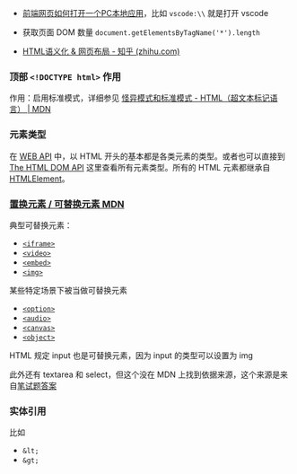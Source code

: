 - [前端网页如何打开一个PC本地应用](https://juejin.cn/post/6844903989155217421)，比如 `vscode:\\` 就是打开 vscode

- 获取页面 DOM 数量 `document.getElementsByTagName('*').length`

- [HTML语义化 & 网页布局 - 知乎 (zhihu.com)](https://zhuanlan.zhihu.com/p/32990471)

### 顶部 `<!DOCTYPE html>` 作用

作用：启用标准模式，详细参见 [怪异模式和标准模式 - HTML（超文本标记语言） | MDN](https://developer.mozilla.org/zh-CN/docs/Web/HTML/Quirks_Mode_and_Standards_Mode)

### 元素类型

在 [WEB API](https://developer.mozilla.org/en-US/docs/Web/API) 中，以 HTML 开头的基本都是各类元素的类型。或者也可以直接到 [The HTML DOM API](https://developer.mozilla.org/en-US/docs/Web/API/HTML_DOM_API#html_element_interfaces_2) 这里查看所有元素类型。所有的 HTML 元素都继承自 [HTMLElement](https://developer.mozilla.org/en-US/docs/Web/API/HTMLElement)。

### [置换元素 / 可替换元素 MDN](https://developer.mozilla.org/zh-CN/docs/Web/CSS/Replaced_element)

典型可替换元素：

- [`<iframe>`](https://developer.mozilla.org/zh-CN/docs/Web/HTML/Element/iframe)
- [`<video>`](https://developer.mozilla.org/zh-CN/docs/Web/HTML/Element/video)
- [`<embed>`](https://developer.mozilla.org/zh-CN/docs/Web/HTML/Element/embed)
- [`<img>`](https://developer.mozilla.org/zh-CN/docs/Web/HTML/Element/img)

某些特定场景下被当做可替换元素

- [`<option>`](https://developer.mozilla.org/zh-CN/docs/Web/HTML/Element/option)
- [`<audio>`](https://developer.mozilla.org/zh-CN/docs/Web/HTML/Element/audio)
- [`<canvas>`](https://developer.mozilla.org/zh-CN/docs/Web/HTML/Element/canvas)
- [`<object>`](https://developer.mozilla.org/zh-CN/docs/Web/HTML/Element/object)

HTML 规定 input 也是可替换元素，因为 input 的类型可以设置为 img

此外还有 textarea 和 select，但这个没在 MDN 上找到依据来源，这个来源是来自[笔试题答案](https://www.nowcoder.com/exam/test/79003559/submission?pid=1649297)

### 实体引用

比如
- `&lt;`
- `&gt;`
